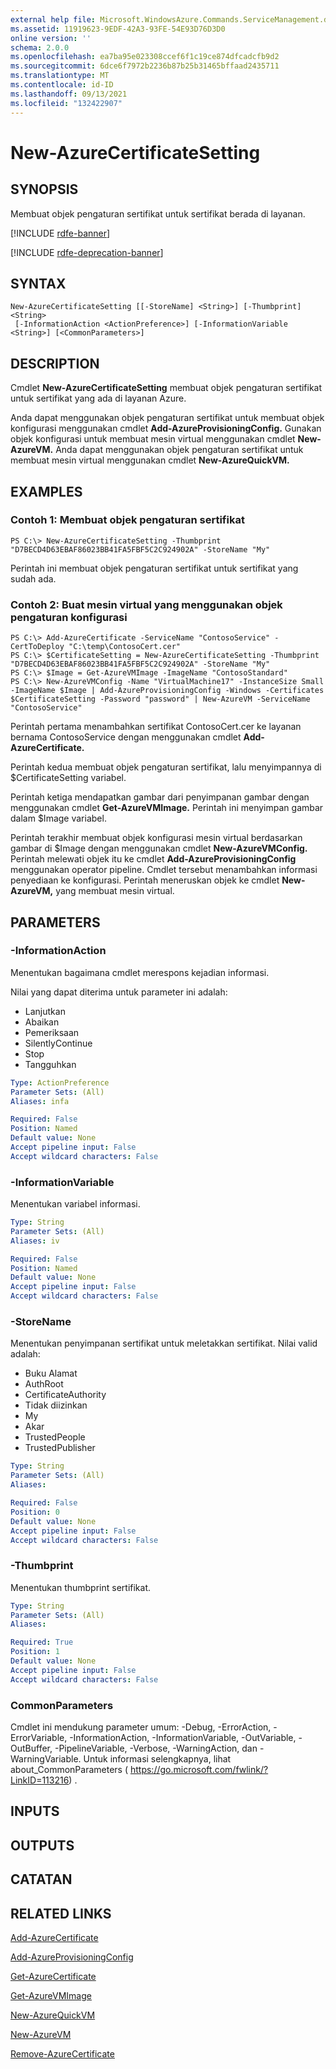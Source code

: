 ```yaml
---
external help file: Microsoft.WindowsAzure.Commands.ServiceManagement.dll-Help.xml
ms.assetid: 11919623-9EDF-42A3-93FE-54E93D76D3D0
online version: ''
schema: 2.0.0
ms.openlocfilehash: ea7ba95e023308ccef6f1c19ce874dfcadcfb9d2
ms.sourcegitcommit: 6dce6f7972b2236b87b25b31465bffaad2435711
ms.translationtype: MT
ms.contentlocale: id-ID
ms.lasthandoff: 09/13/2021
ms.locfileid: "132422907"
---
```

# New-AzureCertificateSetting

## SYNOPSIS
Membuat objek pengaturan sertifikat untuk sertifikat berada di layanan.

[!INCLUDE [rdfe-banner](../../includes/rdfe-banner.md)]

[!INCLUDE [rdfe-deprecation-banner](../../includes/rdfe-deprecation-banner.md)]

## SYNTAX

```
New-AzureCertificateSetting [[-StoreName] <String>] [-Thumbprint] <String>
 [-InformationAction <ActionPreference>] [-InformationVariable <String>] [<CommonParameters>]
```

## DESCRIPTION
Cmdlet **New-AzureCertificateSetting** membuat objek pengaturan sertifikat untuk sertifikat yang ada di layanan Azure.

Anda dapat menggunakan objek pengaturan sertifikat untuk membuat objek konfigurasi menggunakan cmdlet **Add-AzureProvisioningConfig.**
Gunakan objek konfigurasi untuk membuat mesin virtual menggunakan cmdlet **New-AzureVM.**
Anda dapat menggunakan objek pengaturan sertifikat untuk membuat mesin virtual menggunakan cmdlet **New-AzureQuickVM.**

## EXAMPLES

### Contoh 1: Membuat objek pengaturan sertifikat
```
PS C:\> New-AzureCertificateSetting -Thumbprint "D7BECD4D63EBAF86023BB41FA5FBF5C2C924902A" -StoreName "My"
```

Perintah ini membuat objek pengaturan sertifikat untuk sertifikat yang sudah ada.

### Contoh 2: Buat mesin virtual yang menggunakan objek pengaturan konfigurasi
```
PS C:\> Add-AzureCertificate -ServiceName "ContosoService" -CertToDeploy "C:\temp\ContosoCert.cer"
PS C:\> $CertificateSetting = New-AzureCertificateSetting -Thumbprint "D7BECD4D63EBAF86023BB41FA5FBF5C2C924902A" -StoreName "My" 
PS C:\> $Image = Get-AzureVMImage -ImageName "ContosoStandard"
PS C:\> New-AzureVMConfig -Name "VirtualMachine17" -InstanceSize Small -ImageName $Image | Add-AzureProvisioningConfig -Windows -Certificates $CertificateSetting -Password "password" | New-AzureVM -ServiceName "ContosoService"
```

Perintah pertama menambahkan sertifikat ContosoCert.cer ke layanan bernama ContosoService dengan menggunakan cmdlet **Add-AzureCertificate.**

Perintah kedua membuat objek pengaturan sertifikat, lalu menyimpannya di $CertificateSetting variabel.

Perintah ketiga mendapatkan gambar dari penyimpanan gambar dengan menggunakan cmdlet **Get-AzureVMImage.**
Perintah ini menyimpan gambar dalam $Image variabel.

Perintah terakhir membuat objek konfigurasi mesin virtual berdasarkan gambar di $Image dengan menggunakan cmdlet **New-AzureVMConfig.**
Perintah melewati objek itu ke cmdlet **Add-AzureProvisioningConfig** menggunakan operator pipeline.
Cmdlet tersebut menambahkan informasi penyediaan ke konfigurasi.
Perintah meneruskan objek ke cmdlet **New-AzureVM,** yang membuat mesin virtual.

## PARAMETERS

### -InformationAction
Menentukan bagaimana cmdlet merespons kejadian informasi.

Nilai yang dapat diterima untuk parameter ini adalah:

- Lanjutkan
- Abaikan
- Pemeriksaan
- SilentlyContinue
- Stop
- Tangguhkan

```yaml
Type: ActionPreference
Parameter Sets: (All)
Aliases: infa

Required: False
Position: Named
Default value: None
Accept pipeline input: False
Accept wildcard characters: False
```

### -InformationVariable
Menentukan variabel informasi.

```yaml
Type: String
Parameter Sets: (All)
Aliases: iv

Required: False
Position: Named
Default value: None
Accept pipeline input: False
Accept wildcard characters: False
```

### -StoreName
Menentukan penyimpanan sertifikat untuk meletakkan sertifikat.
Nilai valid adalah: 

- Buku Alamat
- AuthRoot
- CertificateAuthority
- Tidak diizinkan
- My
- Akar
- TrustedPeople
- TrustedPublisher

```yaml
Type: String
Parameter Sets: (All)
Aliases: 

Required: False
Position: 0
Default value: None
Accept pipeline input: False
Accept wildcard characters: False
```

### -Thumbprint
Menentukan thumbprint sertifikat.

```yaml
Type: String
Parameter Sets: (All)
Aliases: 

Required: True
Position: 1
Default value: None
Accept pipeline input: False
Accept wildcard characters: False
```

### CommonParameters
Cmdlet ini mendukung parameter umum: -Debug, -ErrorAction, -ErrorVariable, -InformationAction, -InformationVariable, -OutVariable, -OutBuffer, -PipelineVariable, -Verbose, -WarningAction, dan -WarningVariable. Untuk informasi selengkapnya, lihat about_CommonParameters ( https://go.microsoft.com/fwlink/?LinkID=113216) .

## INPUTS

## OUTPUTS

## CATATAN

## RELATED LINKS

[Add-AzureCertificate](./Add-AzureCertificate.md)

[Add-AzureProvisioningConfig](./Add-AzureProvisioningConfig.md)

[Get-AzureCertificate](./Get-AzureCertificate.md)

[Get-AzureVMImage](./Get-AzureVMImage.md)

[New-AzureQuickVM](./New-AzureQuickVM.md)

[New-AzureVM](./New-AzureVM.md)

[Remove-AzureCertificate](./Remove-AzureCertificate.md)


